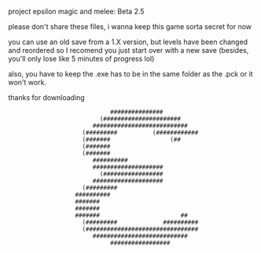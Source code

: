 project epsilon
magic and melee: Beta 2.5

please don't share these files, i wanna keep this game sorta secret for now

you can use an old save from a 1.X version, but levels have been changed and reordered so I recomend you just start over with a new save (besides, you'll only lose like 5 minutes of progress lol)

also, you have to keep the .exe has to be in the same folder as the .pck or it won't work.

thanks for downloading


                                 ###############                                
                              (######################                           
                            ###########################                         
                         (#########          (############                      
                         (#######                 (##                           
                         (#######                                               
                         (#######                                               
                            ##########                                          
                            ####################                                
                              (#################                                
                            ####################                                
                         (#########                                             
                       ##########                                               
                       #######                                                  
                       #######                                                  
                       #######                       ##                         
                         (#########             ##########                      
                         (################################                      
                            ###########################                         
                                 #################                              
                                                                                
                                                                                
                                                                                
                                                                                
                                                                                
                                                                                
                                                                                
